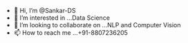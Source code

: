 - 👋 Hi, I’m @Sankar-DS
- 👀 I’m interested in ...Data Science
- 💞️ I’m looking to collaborate on ...NLP and Computer Vision
- 📫 How to reach me ...+91-8807236205

<!---
Sankar-DS/Sankar-DS is a ✨ special ✨ repository because its `README.md` (this file) appears on your GitHub profile.
You can click the Preview link to take a look at your changes.
--->

